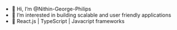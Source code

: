 - 👋 Hi, I’m @Nithin-George-Philips
- 👀 I’m interested in building scalable and user friendly applications
- 💞️ React.js | TypeScript | Javacript frameworks

<!---
Nithin-George-Philips/Nithin-George-Philips is a ✨ special ✨ repository because its `README.md` (this file) appears on your GitHub profile.
You can click the Preview link to take a look at your changes.
--->
